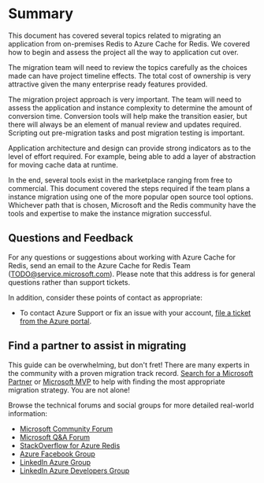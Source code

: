 # Summary

This document has covered several topics related to migrating an application from on-premises Redis to Azure Cache for Redis.  We covered how to begin and assess the project all the way to application cut over.  

The migration team will need to review the topics carefully as the choices made can have project timeline effects. The total cost of ownership is very attractive given the many enterprise ready features provided.

The migration project approach is very important.  The team will need to assess the application and instance complexity to determine the amount of conversion time.  Conversion tools will help make the transition easier, but there will always be an element of manual review and updates required.  Scripting out pre-migration tasks and post migration testing is important.

Application architecture and design can provide strong indicators as to the level of effort required. For example, being able to add a layer of abstraction for moving cache data at runtime.

In the end, several tools exist in the marketplace ranging from free to commercial.  This document covered the steps required if the team plans a instance migration using one of the more popular open source tool options.  Whichever path that is chosen, Microsoft and the Redis community have the tools and expertise to make the instance migration successful.

## Questions and Feedback

For any questions or suggestions about working with Azure Cache for Redis, send an email to the Azure Cache for Redis Team (TODO@service.microsoft.com). Please note that this address is for general questions rather than support tickets.

In addition, consider these points of contact as appropriate:

- To contact Azure Support or fix an issue with your account, [file a ticket from the Azure portal](https://portal.azure.com/#blade/Microsoft_Azure_Support/HelpAndSupportBlade/overview).

## Find a partner to assist in migrating

This guide can be overwhelming, but don't fret!  There are many experts in the community with a proven migration track record. [Search for a Microsoft Partner](https://www.microsoft.com/solution-providers/home) or [Microsoft MVP](https://mvp.microsoft.com/MvpSearch) to help with finding the most appropriate migration strategy. You are not alone!

Browse the technical forums and social groups for more detailed real-world information:

- [Microsoft Community Forum](https://social.msdn.microsoft.com/forums/azure/en-US/home?forum=azurecache)
- [Microsoft Q&A Forum](https://docs.microsoft.com/en-us/answers/search.html?c=&includeChildren=&f=&type=question+OR+idea+OR+kbentry+OR+answer+OR+topic+OR+user&redirect=search%2Fsearch&sort=relevance&q=%5Bazure-cache-redis%5D)
- [StackOverflow for Azure Redis](https://stackoverflow.com/questions/tagged/azure-redis-cache)
- [Azure Facebook Group](https://www.facebook.com/groups/MsftAzure)
- [LinkedIn Azure Group](https://www.linkedin.com/groups/2733961/)
- [LinkedIn Azure Developers Group](https://www.linkedin.com/groups/1731317/)
